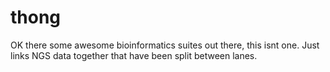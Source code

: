 # thong
OK there some awesome bioinformatics suites out there, this isnt one.  Just links NGS data together that have been split between lanes.
